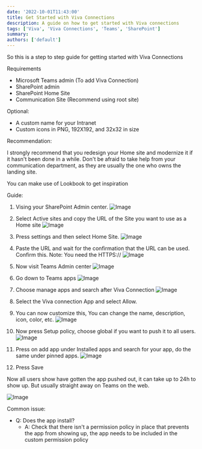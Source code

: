 ```yaml
---
date: '2022-10-01T11:43:00'
title: Get Started with Viva Connections
description: A guide on how to get started with Viva connections
tags: ['Viva', 'Viva Connections', 'Teams', 'SharePoint']
summary:
authors: ['default']
---
```


So this is a step to step guide for getting started with Viva Connections

Requirements

- Microsoft Teams admin (To add Viva Connection)
- SharePoint admin
- SharePoint Home Site
- Communication Site (Recommend using root site)

Optional:

- A custom name for your Intranet
- Custom icons in PNG, 192X192, and 32x32 in size

Recommendation:

I strongly recommend that you redesign your Home site and modernize it if it hasn't been done in a while. Don't be afraid to take help from your communication department, as they are usually the one who owns the landing site.

You can make use of Lookbook to get inspiration

Guide:

1. Vising your SharePoint Admin center.
   ![Image](/static/images/assets/SetUpVivaConnections/8.png)

2. Select Active sites and copy the URL of the Site you want to use as a Home site
   ![Image](/static/images/assets/SetUpVivaConnections/9.png)

3. Press settings and then select Home Site.
   ![Image](/static/images/assets/SetUpVivaConnections/10.png)

4. Paste the URL and wait for the confirmation that the URL can be used. Confirm this.
   Note: You need the HTTPS://
   ![Image](/static/images/assets/SetUpVivaConnections/11.png)

5. Now visit Teams Admin center
   ![Image](/static/images/assets/SetUpVivaConnections/1.png)

6. Go down to Teams apps
   ![Image](/static/images/assets/SetUpVivaConnections/2.png)

7. Choose manage apps and search after Viva Connection
   ![Image](/static/images/assets/SetUpVivaConnections/3.png)

8. Select the Viva connection App and select Allow.

9. You can now customize this, You can change the name, description, icon, color, etc.
   ![Image](/static/images/assets/SetUpVivaConnections/4.png)

10. Now press Setup policy, choose global if you want to push it to all users.
    ![Image](/static/images/assets/SetUpVivaConnections/6.png)

11. Press on add app under Installed apps and search for your app, do the same under pinned apps.
    ![Image](/static/images/assets/SetUpVivaConnections/7.png)

12. Press Save

Now all users show have gotten the app pushed out, it can take up to 24h to show up. But usually straight away on Teams on the web.

![Image](/static/images/assets/SetUpVivaConnections/12.png)

Common issue:

- Q: Does the app install?
  - A: Check that there isn't a permission policy in place that prevents the app from showing up, the app needs to be included in the custom permission policy

